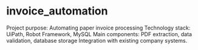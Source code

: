# invoice_automation
Project purpose: Automating paper invoice processing Technology stack: UiPath, Robot Framework, MySQL Main components: PDF extraction, data validation, database storage Integration with existing company systems.

